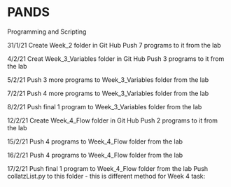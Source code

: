 # PANDS
Programming and Scripting

31/1/21
Create Week_2 folder in Git Hub
Push 7 programs to it from the lab 

4/2/21
Creat Week_3_Variables folder in Git Hub
Push 3 programs to it from the lab

5/2/21
Push 3 more programs to Week_3_Variables folder from the lab

7/2/21 
Push 4 more programs to Week_3_Variables folder from the lab

8/2/21
Push final 1 program to Week_3_Variables folder from the lab

12/2/21
Create Week_4_Flow folder in Git Hub
Push 2 programs to it from the lab

15/2/21
Push 4 programs to Week_4_Flow folder from the lab

16/2/21
Push 4 programs to Week_4_Flow folder from the lab

17/2/21
Push final 1 program to Week_4_Flow folder from the lab
Push collatzList.py to this folder - this is different method for Week 4 task:





